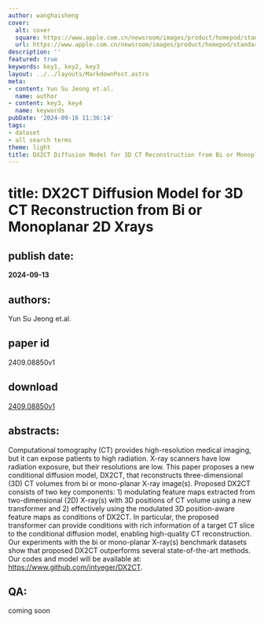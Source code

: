 ```yaml
---
author: wanghaisheng
cover:
  alt: cover
  square: https://www.apple.com.cn/newsroom/images/product/homepod/standard/Apple-HomePod-hero-230118_big.jpg.large_2x.jpg
  url: https://www.apple.com.cn/newsroom/images/product/homepod/standard/Apple-HomePod-hero-230118_big.jpg.large_2x.jpg
description: ''
featured: true
keywords: key1, key2, key3
layout: ../../layouts/MarkdownPost.astro
meta:
- content: Yun Su Jeong et.al.
  name: author
- content: key3, key4
  name: keywords
pubDate: '2024-09-16 11:36:14'
tags:
- dataset
- all search terms
theme: light
title: DX2CT Diffusion Model for 3D CT Reconstruction from Bi or Monoplanar 2D Xrays
---
```


# title: DX2CT Diffusion Model for 3D CT Reconstruction from Bi or Monoplanar 2D Xrays 
## publish date: 
**2024-09-13** 
## authors: 
  Yun Su Jeong et.al. 
## paper id
2409.08850v1
## download
[2409.08850v1](http://arxiv.org/abs/2409.08850v1)
## abstracts:
Computational tomography (CT) provides high-resolution medical imaging, but it can expose patients to high radiation. X-ray scanners have low radiation exposure, but their resolutions are low. This paper proposes a new conditional diffusion model, DX2CT, that reconstructs three-dimensional (3D) CT volumes from bi or mono-planar X-ray image(s). Proposed DX2CT consists of two key components: 1) modulating feature maps extracted from two-dimensional (2D) X-ray(s) with 3D positions of CT volume using a new transformer and 2) effectively using the modulated 3D position-aware feature maps as conditions of DX2CT. In particular, the proposed transformer can provide conditions with rich information of a target CT slice to the conditional diffusion model, enabling high-quality CT reconstruction. Our experiments with the bi or mono-planar X-ray(s) benchmark datasets show that proposed DX2CT outperforms several state-of-the-art methods. Our codes and model will be available at: https://www.github.com/intyeger/DX2CT.
## QA:
coming soon
